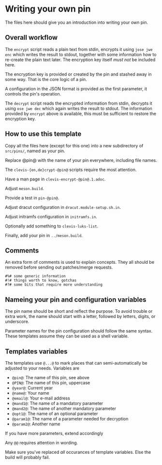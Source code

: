 
# Writing your own pin

The files here should give you an introduction into writing your own pin.

## Overall workflow

The `encrypt` script reads a plain text from stdin, encrypts it using
`jose jwe enc` which writes the result to stdout, together with some
information how to re-create the plain text later. The encryption key
itself *must* *not* be included here.

The encryption key is provided or created by the pin and stashed away
in some way. That is the core logic of a pin.

A configuration in the JSON format is provided as the first parameter,
it controls the pin's operation.

The `decrypt` script reads the encrypted information from stdin,
decrypts it using `ose jwe dec` which again writes the result to
stdout. The information provided by `encrypt` above is available, this
must be sufficient to restore the encryption key.

## How to use this template

Copy all the files here (except for this one) into a new subdirectory
of `src/pins/`, named as your pin.

Replace @pin@ with the name of your pin everywhere, including file names.

The `clevis-{en,de}crypt-@pin@` scripts require the most attention.

Have a man page in `clevis-encrypt-@pin@.1.adoc`.

Adjust `meson.build`.

Provide a test in `pin-@pin@`.

Adjust dracut configuration in `dracut.module-setup.sh.in`.

Adjust initramfs configuration in `initramfs.in`.

Optionally add something to `clevis-luks-list`.

Finally, add your pin in `../meson.build`.

## Comments

An extra form of comments is used to explain concepts. They all should
be removed before sending out patches/merge requests.

    #%# some generic information
    #!# things worth to know, gotchas
    #?# some bits that require more understanding

## Nameing your pin and configuration variables

The pin name should be short and reflect the purpose. To avoid trouble
or extra work, the name should start with a letter, followed by letters,
digits, or underscore.

Parameter names for the pin configuration should follow the same
syntax. These templates assume they can be used as a shell variable.

## Templates variables

The templates use `@...@` to mark places that can semi-automatically
be adjusted to your needs. Variables are

* `@pin@`: The name of this pin, see above
* `@PIN@`: The name of this pin, uppercase
* `@year@`: Current year
* `@name@`: Your name
* `@email@`: Your e-mail address
* `@mand1@`: The name of a mandatory parameter
* `@mand2@`: The name of another mandatory parameter
* `@opt1@`: The name of an optional parameter
* `@param1@`: The name of a parameter needed for decryption
* `@param2@`: Another name

If you have more parameters, extend accordingly

Any `@@` requires attention in wording.

Make sure you've replaced *all* occurances of template variables.
Else the build will probably fail.
